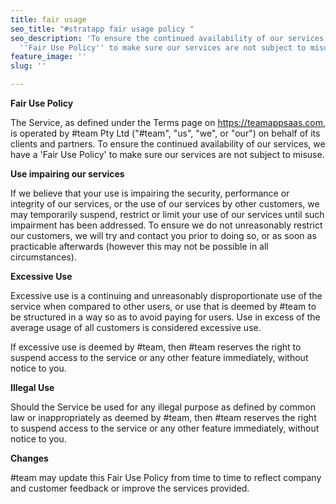 ```yaml
---
title: fair usage
seo_title: "#stratapp fair usage policy "
seo_description: 'To ensure the continued availability of our services, we have a
  ''Fair Use Policy'' to make sure our services are not subject to misuse. '
feature_image: ''
slug: ''

---
```

**Fair Use Policy**

The Service, as defined under the Terms page on https://teamappsaas.com, is operated by #team Pty Ltd ("#team", "us", "we", or "our") on behalf of its clients and partners. To ensure the continued availability of our services, we have a 'Fair Use Policy' to make sure our services are not subject to misuse.

**Use impairing our services**

If we believe that your use is impairing the security, performance or integrity of our services, or the use of our services by other customers, we may temporarily suspend, restrict or limit your use of our services until such impairment has been addressed. To ensure we do not unreasonably restrict our customers, we will try and contact you prior to doing so, or as soon as practicable afterwards (however this may not be possible in all circumstances).

**Excessive Use**

Excessive use is a continuing and unreasonably disproportionate use of the service when compared to other users, or use that is deemed by #team to be structured in a way so as to avoid paying for users.  Use in excess of the average usage of all customers is considered excessive use.

If excessive use is deemed by #team, then #team reserves the right to suspend access to the service or any other feature immediately, without notice to you.

**Illegal Use**

Should the Service be used for any illegal purpose as defined by common law or inappropriately as deemed by #team, then #team reserves the right to suspend access to the service or any other feature immediately, without notice to you.

**Changes**

\#team may update this Fair Use Policy from time to time to reflect company and customer feedback or improve the services provided.